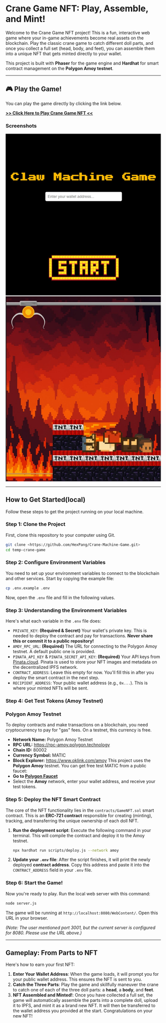 # Crane Game NFT: Play, Assemble, and Mint!

Welcome to the Crane Game NFT project! This is a fun, interactive web game where your in-game achievements become real assets on the blockchain. Play the classic crane game to catch different doll parts, and once you collect a full set (head, body, and feet), you can assemble them into a unique NFT that gets minted directly to your wallet.

This project is built with **Phaser** for the game engine and **Hardhat** for smart contract management on the **Polygon Amoy testnet**.

---
## 🎮 Play the Game!

You can play the game directly by clicking the link below.

**[>> Click Here to Play Crane Game NFT <<](https://suitably-hot-gnat.ngrok-free.app/)**

### Screenshots

![Game Start](Design/screenshot02.jpg)
![Play Start](Design/screenshot03.jpg)

---

## How to Get Started(local)

Follow these steps to get the project running on your local machine.

### Step 1: Clone the Project

First, clone this repository to your computer using Git.

```bash
git clone <https://github.com/HexPang/Crane-Machine-Game.git>
cd temp-crane-game
```

### Step 2: Configure Environment Variables

You need to set up your environment variables to connect to the blockchain and other services. Start by copying the example file:

```bash
cp .env.example .env
```

Now, open the `.env` file and fill in the following values.

### Step 3: Understanding the Environment Variables

Here's what each variable in the `.env` file does:

-   `PRIVATE_KEY`: **(Required & Secret)** Your wallet's private key. This is needed to deploy the contract and pay for transactions. **Never share this or commit it to a public repository!**
-   `AMOY_RPC_URL`: **(Required)** The URL for connecting to the Polygon Amoy testnet. A default public one is provided.
-   `PINATA_API_KEY` & `PINATA_SECRET_API_KEY`: **(Required)** Your API keys from [Pinata.cloud](https://app.pinata.cloud/). Pinata is used to store your NFT images and metadata on the decentralized IPFS network.
-   `CONTRACT_ADDRESS`: Leave this empty for now. You'll fill this in after you deploy the smart contract in the next step.
-   `RECIPIENT_ADDRESS`: Your public wallet address (e.g., `0x...`). This is where your minted NFTs will be sent.

### Step 4: Get Test Tokens (Amoy Testnet)

### Polygon Amoy Testnet
To deploy contracts and make transactions on a blockchain, you need cryptocurrency to pay for "gas" fees. On a testnet, this currency is free.

- **Network Name:** Polygon Amoy Testnet
- **RPC URL:** https://rpc-amoy.polygon.technology
- **Chain ID:** 80002
- **Currency Symbol:** MATIC
- **Block Explorer:** https://www.oklink.com/amoy
This project uses the **Polygon Amoy** testnet. You can get free test MATIC from a public faucet:
-   **Go to [Polygon Faucet](https://faucet.polygon.technology/)**
-   Select the **Amoy** network, enter your wallet address, and receive your test tokens.

### Step 5: Deploy the NFT Smart Contract

The core of the NFT functionality lies in the `contracts/GameNFT.sol` smart contract. This is an **ERC-721 contract** responsible for creating (minting), tracking, and transferring the unique ownership of each doll NFT.

1.  **Run the deployment script**:
    Execute the following command in your terminal. This will compile the contract and deploy it to the Amoy testnet.
    ```bash
    npx hardhat run scripts/deploy.js --network amoy
    ```

2.  **Update your `.env` file**:
    After the script finishes, it will print the newly deployed **contract address**. Copy this address and paste it into the `CONTRACT_ADDRESS` field in your `.env` file.

### Step 6: Start the Game!

Now you're ready to play. Run the local web server with this command:

```bash
node server.js
```

The game will be running at `http://localhost:8080/WebContent/`. Open this URL in your browser.

*(Note: The user mentioned port 3001, but the current server is configured for 8080. Please use the URL above.)*

---

## Gameplay: From Parts to NFT

Here's how to earn your first NFT:

1.  **Enter Your Wallet Address**: When the game loads, it will prompt you for your public wallet address. This ensures the NFT is sent to you.
2.  **Catch the Three Parts**: Play the game and skillfully maneuver the crane to catch one of each of the three doll parts: a **head**, a **body**, and **feet**.
3.  **NFT Assembled and Minted!**: Once you have collected a full set, the game will automatically assemble the parts into a complete doll, upload it to IPFS, and mint it as a brand new NFT. It will then be transferred to the wallet address you provided at the start. Congratulations on your new NFT!


